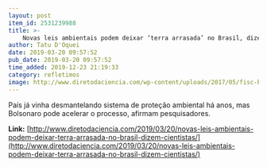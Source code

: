 ```yaml
---
layout: post
item_id: 2531239988
title: >-
    Novas leis ambientais podem deixar ‘terra arrasada’ no Brasil, dizem cientistas
author: Tatu D'Oquei
date: 2019-03-20 09:57:52
pub_date: 2019-03-20 09:57:52
time_added: 2019-12-23 21:19:33
category: refletimos
image: http://www.diretodaciencia.com/wp-content/uploads/2017/05/fisc-bahia2.jpg
---
```


País já vinha desmantelando sistema de proteção ambiental há anos, mas Bolsonaro pode acelerar o processo, afirmam pesquisadores.

**Link:** [http://www.diretodaciencia.com/2019/03/20/novas-leis-ambientais-podem-deixar-terra-arrasada-no-brasil-dizem-cientistas/](http://www.diretodaciencia.com/2019/03/20/novas-leis-ambientais-podem-deixar-terra-arrasada-no-brasil-dizem-cientistas/)

